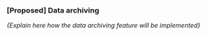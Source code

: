 ### \[Proposed\] Data archiving

_{Explain here how the data archiving feature will be implemented}_
